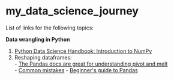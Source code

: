 # my_data_science_journey
List of links for the following topics:

**Data wrangling in Python**  
  1. [Python Data Science Handbook: Introduction to NumPy](https://jakevdp.github.io/PythonDataScienceHandbook/02.00-introduction-to-numpy.html)
  2. Reshaping dataframes:  
    - [The Pandas docs are great for understanding pivot and melt](https://pandas.pydata.org/pandas-docs/stable/user_guide/reshaping.html)  
    - [Common mistakes](https://nikgrozev.com/2015/07/01/reshaping-in-pandas-pivot-pivot-table-stack-and-unstack-explained-with-pictures/)
    - [Beginner's guide to Pandas](https://pandas.pydata.org/pandas-docs/stable/getting_started/10min.html)

